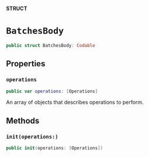 **STRUCT**

# `BatchesBody`

```swift
public struct BatchesBody: Codable
```

## Properties
### `operations`

```swift
public var operations: [Operations]
```

An array of objects that describes operations to perform.

## Methods
### `init(operations:)`

```swift
public init(operations: [Operations])
```
